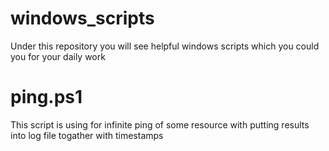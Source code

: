 # windows_scripts

Under this repository you will see helpful windows scripts which you could you for your daily work

# ping.ps1

This script is using for infinite ping of some resource with putting results into log file togather with timestamps